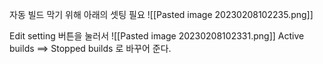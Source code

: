 자동 빌드 막기 위해 아래의 셋팅 필요
![[Pasted image 20230208102235.png]]

Edit setting 버튼을 눌러서
![[Pasted image 20230208102331.png]]
Active builds ==> Stopped builds 로 바꾸어 준다.